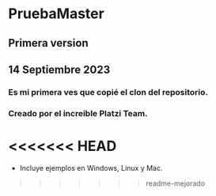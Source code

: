 # PruebaMaster

## Primera version

## 14 Septiembre 2023

### Es mi primera ves que copié el clon del repositorio.

### Creado por el increible Platzi Team.
<<<<<<< HEAD
=======
* Incluye ejemplos en Windows, Linux y Mac.
>>>>>>> readme-mejorado
